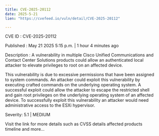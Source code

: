 ```yaml
---
title: CVE-2025-20112
date: 2025-5-21
lien: "https://cvefeed.io/vuln/detail/CVE-2025-20112"

---
```


CVE ID : CVE-2025-20112

Published :  May 21
2025
5:15 p.m. | 1 hour
4 minutes ago

Description : A vulnerability in multiple Cisco Unified Communications and Contact Center Solutions products could allow an authenticated
local attacker to elevate privileges to root on an affected device.

This vulnerability is due to excessive permissions that have been assigned to system commands. An attacker could exploit this vulnerability by executing crafted commands on the underlying operating system. A successful exploit could allow the attacker to escape the restricted shell and gain root privileges on the underlying operating system of an affected device. To successfully exploit this vulnerability
an attacker would need administrative access to the ESXi hypervisor.

Severity: 5.1 | MEDIUM

Visit the link for more details
such as CVSS details
affected products
timeline
and more...
